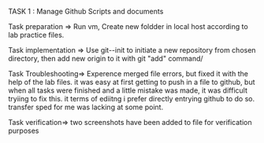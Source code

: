 TASK 1 : Manage Github Scripts and documents 

Task preparation => Run vm, Create new foldder in local host according to lab practice files.

Task implementation => Use git--init to initiate a new repository from chosen directory, then add new origin to it with git "add" command/

Task Troubleshooting=> Experence merged file errors, but fixed it with the help of the lab files. it was easy at first getting to push in a file to github, but when all tasks were finished and a little mistake was made, it was difficult tryiing to fix this. it terms of ediitng i prefer directly entrying github to do so. transfer sped for me was lacking at some point. 

Task verification=> two screenshots have been added to file for verification purposes
